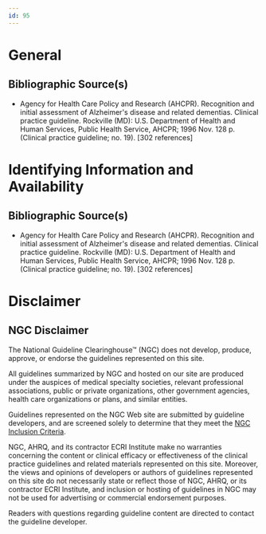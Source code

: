 ```yaml
---
id: 95
---
```


# General

## Bibliographic Source(s)

- Agency for Health Care Policy and Research (AHCPR). Recognition and initial assessment of Alzheimer's disease and related dementias. Clinical practice guideline. Rockville (MD): U.S. Department of Health and Human Services, Public Health Service, AHCPR; 1996 Nov. 128 p. (Clinical practice guideline; no. 19). [302 references]

# Identifying Information and Availability

## Bibliographic Source(s)

- Agency for Health Care Policy and Research (AHCPR). Recognition and initial assessment of Alzheimer's disease and related dementias. Clinical practice guideline. Rockville (MD): U.S. Department of Health and Human Services, Public Health Service, AHCPR; 1996 Nov. 128 p. (Clinical practice guideline; no. 19). [302 references]

# Disclaimer

## NGC Disclaimer

The National Guideline Clearinghouse™ (NGC) does not develop, produce, approve, or endorse the guidelines represented on this site.

All guidelines summarized by NGC and hosted on our site are produced under the auspices of medical specialty societies, relevant professional associations, public or private organizations, other government agencies, health care organizations or plans, and similar entities.

Guidelines represented on the NGC Web site are submitted by guideline developers, and are screened solely to determine that they meet the [NGC Inclusion Criteria](/help-and-about/summaries/inclusion-criteria).

NGC, AHRQ, and its contractor ECRI Institute make no warranties concerning the content or clinical efficacy or effectiveness of the clinical practice guidelines and related materials represented on this site. Moreover, the views and opinions of developers or authors of guidelines represented on this site do not necessarily state or reflect those of NGC, AHRQ, or its contractor ECRI Institute, and inclusion or hosting of guidelines in NGC may not be used for advertising or commercial endorsement purposes.

Readers with questions regarding guideline content are directed to contact the guideline developer.

